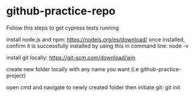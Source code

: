 # github-practice-repo

Follow this steps to get cypress tests running

install node.js and npm:
https://nodejs.org/es/download/
once installed, confirm it is successfully installed by using this in command line: node -v

install git locally:
https://git-scm.com/download/win

create new folder locally with any name you want (i.e github-practice-project)

open cmd and navigate to newly created folder then initiate git:
git init






